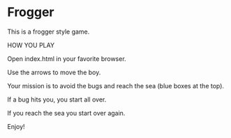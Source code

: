 <h1>Frogger</h1>


This is a frogger style game.


HOW YOU PLAY

Open index.html in your favorite browser.

Use the arrows to move the boy.

Your mission is to avoid the bugs and reach the sea (blue boxes at the top).

If a bug hits you, you start all over.

If you reach the sea you start over again.

Enjoy!
